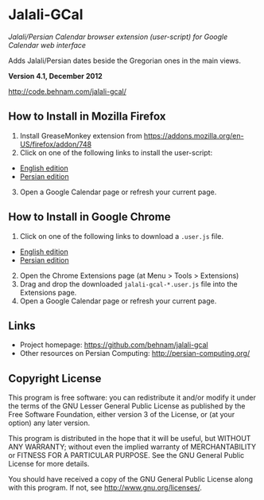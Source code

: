 Jalali-GCal
===========

*Jalali/Persian Calendar browser extension (user-script) for Google Calendar
web interface*

Adds Jalali/Persian dates beside the Gregorian ones in the main views.

**Version 4.1, December 2012**

http://code.behnam.com/jalali-gcal/


How to Install in Mozilla Firefox
---------------------------------

1. Install GreaseMonkey extension from
https://addons.mozilla.org/en-US/firefox/addon/748
2. Click on one of the following links to install the user-script:
  * [English edition](https://github.com/behnam/jalali-gcal/raw/master/dist/jalali-gcal-4.1.english.user.js)
  * [Persian edition](https://github.com/behnam/jalali-gcal/raw/master/dist/jalali-gcal-4.1.persian.user.js)
3. Open a Google Calendar page or refresh your current page.


How to Install in Google Chrome
-------------------------------

1. Click on one of the following links to download a `.user.js` file.
  * [English edition](https://github.com/behnam/jalali-gcal/raw/master/dist/jalali-gcal-4.1.english.user.js)
  * [Persian edition](https://github.com/behnam/jalali-gcal/raw/master/dist/jalali-gcal-4.1.persian.user.js)
2. Open the Chrome Extensions page (at Menu > Tools > Extensions)
3. Drag and drop the downloaded `jalali-gcal-*.user.js` file into the
Extensions page.
4. Open a Google Calendar page or refresh your current page.


Links
-----
* Project homepage: https://github.com/behnam/jalali-gcal
* Other resources on Persian Computing: http://persian-computing.org/


Copyright License
-----------------
This program is free software: you can redistribute it and/or modify it under
the terms of the GNU Lesser General Public License as published by the Free
Software Foundation, either version 3 of the License, or (at your option) any
later version.

This program is distributed in the hope that it will be useful, but WITHOUT ANY
WARRANTY; without even the implied warranty of MERCHANTABILITY or FITNESS FOR A
PARTICULAR PURPOSE. See the GNU General Public License for more details.

You should have received a copy of the GNU General Public License along with
this program. If not, see <http://www.gnu.org/licenses/>.

